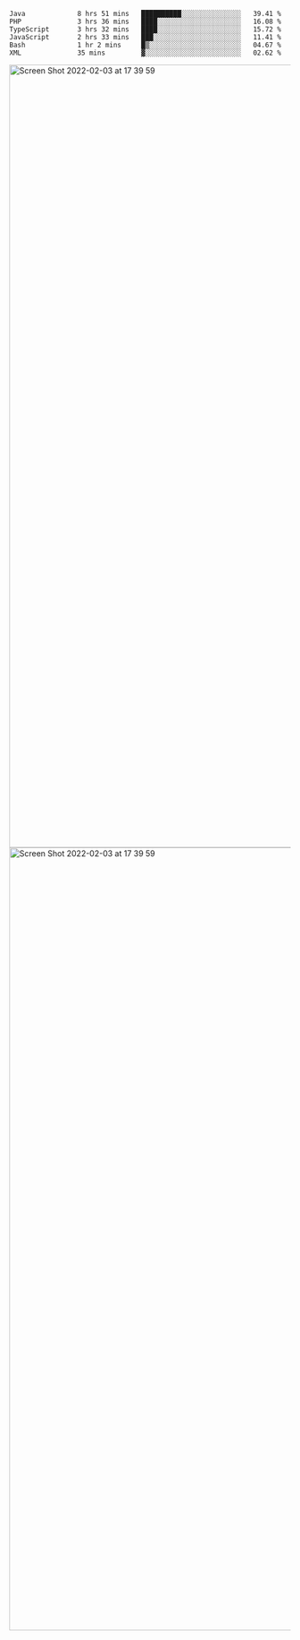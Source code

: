 <!--START_SECTION:waka-->

```text
Java             8 hrs 51 mins   ██████████░░░░░░░░░░░░░░░   39.41 %
PHP              3 hrs 36 mins   ████░░░░░░░░░░░░░░░░░░░░░   16.08 %
TypeScript       3 hrs 32 mins   ████░░░░░░░░░░░░░░░░░░░░░   15.72 %
JavaScript       2 hrs 33 mins   ███░░░░░░░░░░░░░░░░░░░░░░   11.41 %
Bash             1 hr 2 mins     █▒░░░░░░░░░░░░░░░░░░░░░░░   04.67 %
XML              35 mins         ▓░░░░░░░░░░░░░░░░░░░░░░░░   02.62 %
```

<!--END_SECTION:waka-->

<img width="1400" alt="Screen Shot 2022-02-03 at 17 39 59" src="https://user-images.githubusercontent.com/45716542/152387304-f2b60485-53a6-4f4b-a818-5cefb1b0c0ae.png">
<img width="1400" alt="Screen Shot 2022-02-03 at 17 39 59" src="https://user-images.githubusercontent.com/45716542/152387273-ea5cdf21-2a45-44da-8bef-00c1763b1d42.png">
